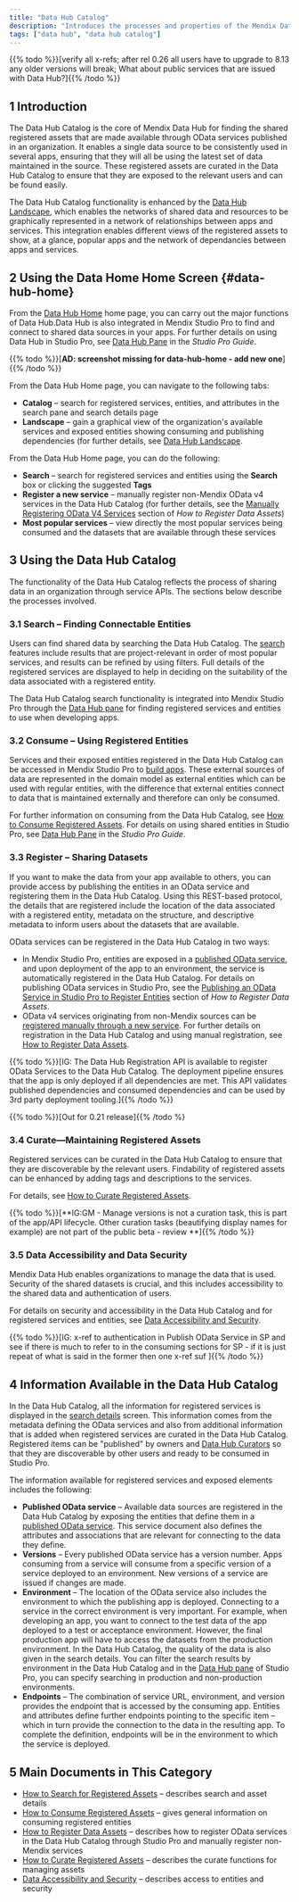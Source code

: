 ```yaml
---
title: "Data Hub Catalog"
description: "Introduces the processes and properties of the Mendix Data Hub Catalog."
tags: ["data hub", "data hub catalog"]
---
```


{{% todo %}}[verify all x-refs; after rel 0.26 all users have to upgrade to 8.13 any older versions will break; What about public services that are issued with Data Hub?]{{% /todo %}}

## 1 Introduction

The Data Hub Catalog is the core of Mendix Data Hub for finding the shared registered assets that are made available through OData services published in an organization. It enables a single data source to be consistently used in several apps, ensuring that they will all be using the latest set of data maintained in the source. These registered assets are curated in the Data Hub Catalog to ensure that they are exposed to the relevant users and can be found easily.

The Data Hub Catalog functionality is enhanced by the [Data Hub Landscape](../data-hub-landscape/index), which enables the networks of shared data and resources to be graphically represented in a network of relationships between apps and services. This integration enables different views of the registered assets to show, at a glance, popular apps and the network of dependancies between apps and services. 

## 2 Using the Data Home Home Screen {#data-hub-home}

From the [Data Hub Home](https://hub.mendix.com) home page, you can carry out the major functions of Data Hub.Data Hub is also integrated in Mendix Studio Pro to find and connect to shared data sources in your apps. For further details on using Data Hub in Studio Pro, see [Data Hub Pane](/refguide/data-hub-pane) in the *Studio Pro Guide*.

{{% todo %}}[**AD: screenshot missing for data-hub-home - add new one**]{{% /todo %}}

From the Data Hub Home page, you can navigate to the following tabs:

* **Catalog** –  search for registered services, entities, and attributes in the search pane and search details page
* **Landscape** – gain a graphical view of the organization's available services and exposed entities showing consuming and publishing dependencies (for further details, see [Data Hub Landscape](../data-hub-landscape/index).

From the Data Hub Home page, you can do the following:

* **Search** –  search for registered services and entities using the **Search** box or clicking the suggested **Tags**
* **Register a new service** – manually register non-Mendix OData v4 services in the Data Hub Catalog (for further details, see the [Manually Registering OData V4 Services](register#registration-form) section of *How to Register Data Assets*)
* **Most popular services** – view directly the most popular services being consumed and the datasets that are available through these services

## 3 Using the Data Hub Catalog

The functionality of the Data Hub Catalog reflects the process of sharing data in an organization  through service APIs. The sections below describe the processes involved.

### 3.1 Search – Finding Connectable Entities

Users can find shared data by searching the Data Hub Catalog. The [search](search) features include results that are project-relevant in order of most popular services, and results can be refined by using filters. Full details of the registered services are displayed to help in deciding on the suitability of the data associated with a registered entity.

The Data Hub Catalog search functionality is integrated into Mendix Studio Pro through the [Data Hub pane](/refguide/data-hub-pane) for finding registered services and entities to use when developing apps.

### 3.2 Consume – Using Registered Entities

Services and their exposed entities registered in the Data Hub Catalog can be accessed in Mendix Studio Pro to [build apps](/refguide/modeling). These external sources of data are represented in the domain model as external entities which can be used with regular entities, with the difference that external entities connect to data that is maintained externally and therefore can only be consumed.

For further information on consuming from the Data Hub Catalog, see [How to Consume Registered Assets](consume). For details on using shared entities in Studio Pro, see [Data Hub Pane](/refguide/data-hub-pane) in the *Studio Pro Guide*.

### 3.3 Register – Sharing Datasets 

If you want to make the data from your app available to others, you can provide access by publishing the entities in an OData service and registering them in the Data Hub Catalog. Using this REST-based protocol, the details that are registered include the location of the data associated with a registered entity, metadata on the structure, and descriptive metadata to inform users about the datasets that are available. 

OData services can be registered in the Data Hub Catalog in two ways:

* In Mendix Studio Pro, entities are exposed in a [published OData service](/refguide/published-odata-services), and upon deployment of the app to an environment, the service is automatically registered in the Data Hub Catalog. For details on publishing OData services in Studio Pro, see the [Publishing an OData Service in Studio Pro to Register Entities](register#odata-service-reg) section of *How to Register Data Assets*.
* OData v4 services originating from non-Mendix sources can be [registered manually through a new service](register#registration-form). For further details on registration in the Data Hub Catalog and using  manual registration, see [How to Register Data Assets](register).

{{% todo %}}[IG:  The Data Hub Registration API is available to register OData Services to the Data Hub Catalog.   The deployment pipeline ensures that the app is only deployed if all dependencies are met. This API validates published dependencies and consumed dependencies and can  be used by 3rd party deployment tooling.]{{% /todo %}}

{{% todo %}}[Out for 0.21 release]{{% /todo %}

### 3.4 Curate—Maintaining Registered Assets

Registered services can be curated in the Data Hub Catalog to ensure that they are discoverable by the relevant users. Findability of registered assets can be enhanced by adding tags and descriptions to the services.

For details, see [How to Curate Registered Assets](curate).

{{% todo %}}[**IG:GM -  Manage versions is not a curation task, this is part of the app/API lifecycle. Other curation tasks (beautifying display names for example) are not part of the public beta - review **]{{% /todo %}}

### 3.5 Data Accessibility and Data Security

Mendix Data Hub enables organizations to manage the data that is used. Security of the shared datasets is crucial, and this includes accessibility to the shared data and authentication of users.

For details on security and accessibility in the Data Hub Catalog and for registered services and entities, see [Data Accessibility and Security](security).

{{% todo %}}[IG: x-ref to authentication in Publish OData Service in SP and see if there is much to refer to in the consuming sections for SP - if it is just repeat of what is said in the former then one x-ref suf ]{{% /todo %}}

## 4 Information Available in the Data Hub Catalog

In the Data Hub Catalog, all the information for registered services is displayed in the [search details](search#search-details) screen. This information comes from the metadata defining the OData services and also from additional information that is added when registered services are curated in the Data Hub Catalog. Registered items can be "published" by owners and [Data Hub Curators](../index#curator) so that they are discoverable by other users and ready to be consumed in Studio Pro. 

The information available for registered services and exposed elements includes the following:

* **Published OData service** – Available data sources are registered in the Data Hub Catalog by exposing the entities that define them in a [published OData service](/refguide/published-odata-services).  This service document also defines the attributes and associations that are relevant for connecting to the data they define. 
* **Versions** – Every published OData service has a version number. Apps consuming from a service will consume from a specific version of a service deployed to an environment. New versions of a service are issued if changes are made. 
* **Environment** – The location of the OData service also includes the environment to which the publishing app is deployed. Connecting to a service in the correct environment is very important. For example, when developing an app, you want to connect to the test data of the app deployed to a test or acceptance environment. However, the final production app will have to access the datasets from the production environment. In the Data Hub Catalog, the quality of the data is also given in the search details.  You can filter the search results by environment in the Data Hub Catalog and in the [Data Hub pane](/refguide/data-hub-pane) of Studio Pro, you can specify searching in production and non-production environments. 
* **Endpoints** – The combination of service URL, environment, and version provides the endpoint that is accessed by the consuming app. Entities and attributes define further endpoints pointing to the specific item – which in turn provide the connection to the data in the resulting app. To complete the definition, endpoints will be in the environment to which the service is deployed.

## 5 Main Documents in This Category

* [How to Search for Registered Assets](search) – describes search and asset details
* [How to Consume Registered Assets](consume) – gives general information on consuming registered entities
* [How to Register Data Assets](register) – describes how to register OData services in the Data Hub Catalog through Studio Pro and manually register non-Mendix services
* [How to Curate Registered Assets](curate) – describes the curate functions for managing assets
* [Data Accessibility and Security](security) – describes access to entities and security
